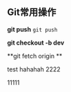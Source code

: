 ## Git常用操作

**git push**
`git push`

**git checkout -b dev**

**git fetch origin **


test hahahah 2222


11111